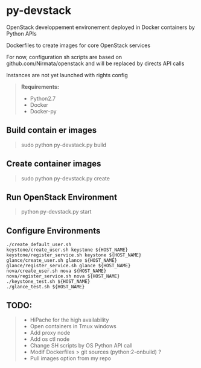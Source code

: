 py-devstack
===========

OpenStack developpement environement deployed in Docker containers by Python APIs

Dockerfiles to create images for core OpenStack services

For now, configuration sh scripts are based on github.com/Nirmata/openstack and will be replaced by directs API calls

Instances are not yet launched with rights config

> **Requirements:**
> - Python2.7
> - Docker
> - Docker-py

Build contain er images
----------------------
> sudo python py-devstack.py build
 
Create container images
-----------------------
> sudo python py-devstack.py create


Run OpenStack Environment
-------------------------
> python py-devstack.py start

Configure Environments
----------------------

	./create_default_user.sh
	keystone/create_user.sh keystone ${HOST_NAME}
	keystone/register_service.sh keystone ${HOST_NAME}
	glance/create_user.sh glance ${HOST_NAME}
	glance/register_service.sh glance ${HOST_NAME}
	nova/create_user.sh nova ${HOST_NAME}
	nova/register_service.sh nova ${HOST_NAME}
	./keystone_test.sh ${HOST_NAME}
	./glance_test.sh ${HOST_NAME}



TODO:
-----
> - HiPache for the high availability
> - Open containers in Tmux windows
> - Add proxy node
> - Add os ctl node
> - Change SH scripts by OS Python API call
> - Modif Dockerfiles > git sources (python:2-onbuild) ?
> - Pull images option from my repo

